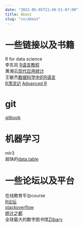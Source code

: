 ```yaml
---
date: "2022-05-05T21:48:51-07:00"
title: About
slug: "cn/about"
---
```


# 一些链接以及书籍

R for data science     
李东风 [R语言教程](https://www.math.pku.edu.cn/teachers/lidf/)      
黄湘云[现代应用统计](https://github.com/XiangyunHuang)    
王敏杰[数据科学中的R语言](https://bookdown.org/wangminjie/R4DS/)  
[R漂流记](https://rworld.huhuaping.com/)
[Advanced R](https://adv-r.hadley.nz/)

# git

[gitbook](https://git-scm.com/book/zh/v2)


# 机器学习

mlr3  
超快的[data.table](https://github.com/Rdatatable/data.table)  

# 一些论坛以及平台

在线教育平台course  
[R论坛](https://www.r-bloggers.com/)     
[stackoverflow](https://stackoverflow.com/)      
[统计之都](https://cosx.org/)      
全球最大的数字图书馆[Zlibary](https://zh.z-lib.org/)
